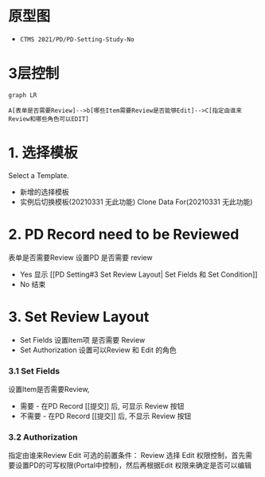 

# 原型图
* ```CTMS 2021/PD/PD-Setting-Study-No```

# 3层控制
```mermaid
graph LR

A[表单是否需要Review]-->b[哪些Item需要Review是否能够Edit]-->C[指定由谁来Review和哪些角色可以EDIT]
```

# 1.  选择模板
Select a Template.
* 新增的选择模板
* 实例后切换模板(20210331 无此功能)
Clone Data For(20210331 无此功能)
# 2. PD Record need to be Reviewed
表单是否需要Review
设置PD 是否需要 review
* Yes  显示 [[PD Setting#3 Set Review Layout| Set Fields 和 Set Condition]]
* No   结束

# 3. Set Review Layout
* Set Fields  设置Item项 是否需要 Review  
* Set Authorization 设置可以Review 和 Edit 的角色


### 3.1 Set Fields
设置Item是否需要Review, 
- 需要 - 在PD Record [[提交]] 后, 可显示 Review 按钮
- 不需要 - 在PD Record [[提交]] 后, 不显示 Review 按钮

### 3.2 Authorization
指定由谁来Review
Edit 可选的前置条件： Review 选择
Edit 权限控制，首先需要设置PD的可写权限(Portal中控制)，然后再根据Edit 权限来确定是否可以编辑








